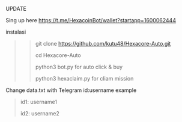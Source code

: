 UPDATE


Sing up here https://t.me/HexacoinBot/wallet?startapp=1600062444

instalasi
>> git clone https://github.com/kutu48/Hexacore-Auto.git
>> 
>> cd Hexacore-Auto
>> 
>> python3 bot.py for auto click & buy
>> 
>> python3 hexaclaim.py for cliam mission

Change data.txt with Telegram id:username
example
>id1: username1
>
>id2: username2
